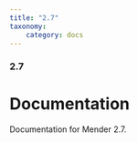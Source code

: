 ```yaml
---
title: "2.7"
taxonomy:
    category: docs
---
```

<!--AUTOVERSION: "title: \"Development\""/integration/complain-->
<!--
Exception to the rule about AUTOVERSION tags coming before their affected block:
For page headers the tag may come after due to misrendering if it is above.
-->

<!--AUTOVERSION: "### Development"/integration/complain-->
### 2.7

# Documentation

<!--AUTOVERSION: "bleeding-edge % branch"/integration/complain-->
Documentation for Mender 2.7.
